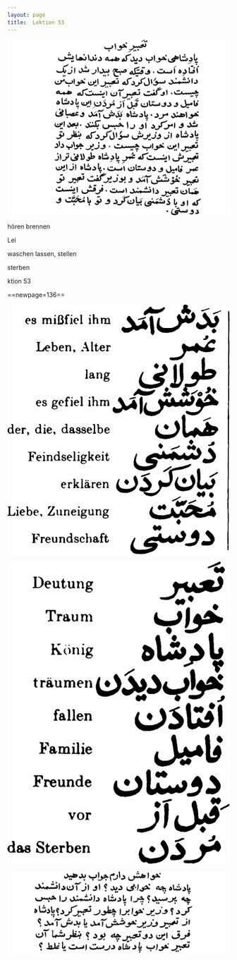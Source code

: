 ```yaml
---
layout: page
title:  Lektion 53
---
```



![image](assets/s/138.png-04.png)

hören brennen

Lei



waschen lassen, stellen

sterben

ktion 53



==newpage=136==

![image](assets/s/2col/139.png-02_1L.png)

![image](assets/s/2col/139.png-02_2R.png)

![image](assets/s/139.png-03.png)

